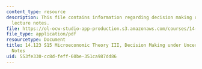 ```yaml
---
content_type: resource
description: This file contains information regarding decision making under uncertainty
  lecture notes.
file: https://ol-ocw-studio-app-production.s3.amazonaws.com/courses/14-123-microeconomic-theory-iii-spring-2015/553fe330cc8dfeff60be351ca987dd86_MIT14_123S15_Chap5.pdf
file_type: application/pdf
resourcetype: Document
title: 14.123 S15 Microeconomic Theory III, Decision Making under Uncertainty Lecture
  Notes
uid: 553fe330-cc8d-feff-60be-351ca987dd86
---
```

